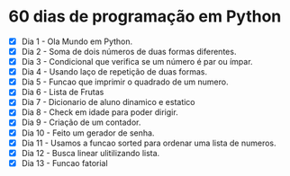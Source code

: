 # 60 dias de programação em Python 

- [x] Dia 1 - Ola Mundo em Python.
- [x] Dia 2 - Soma de dois números de duas formas diferentes.
- [x] Dia 3 - Condicional que verifica se um número é par ou ímpar.
- [x] Dia 4 - Usando laço de repetição de duas formas.
- [X] Dia 5 - Funcao que imprimir o quadrado de um numero. 
- [X] Dia 6 - Lista de Frutas
- [X] Dia 7 - Dicionario de aluno dinamico e estatico
- [X] Dia 8 - Check em idade para poder dirigir.
- [X] Dia 9 - Criação de um contador.
- [X] Dia 10 - Feito um gerador de senha.
- [X] Dia 11 - Usamos a funcao sorted para ordenar uma lista de numeros.    
- [X] Dia 12 - Busca linear ulitilizando lista.
- [X] Dia 13 - Funcao fatorial
